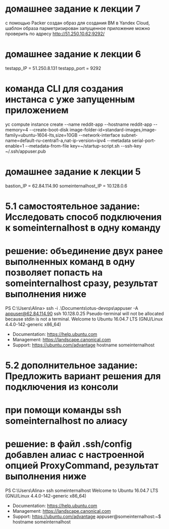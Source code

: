 # домашнее задание к лекции 7
с помощью Packer создан образ для создания ВМ в Yandex Cloud, шаблон образа парметризирован
запущенное приложение можно проверить по адресу
http://51.250.10.62:9292/
# домашнее задание к лекции 6
testapp_IP = 51.250.8.131
testapp_port = 9292
# команда CLI для создания инстанса с уже запущенным приложением
yc compute instance create --name reddit-app --hostname reddit-app --memory=4 --create-boot-disk image-folder-id=standard-images,image-family=ubuntu-1604-lts,size=10GB --network-interface subnet-name=default-ru-central1-a,nat-ip-version=ipv4  --metadata serial-port-enable=1 --metadata-from-file key=~/startup-script.sh --ssh-key ~/.ssh/appuser.pub
# домашнее задание к лекции 5
bastion_IP = 62.84.114.90
someinternalhost_IP = 10.128.0.6
# 5.1 самостоятельное задание: Исследовать способ подключения к someinternalhost в одну команду
# решение: объединение двух ранее выполненных команд в одну позволяет попасть на someinternalhost сразу, результат выполнения ниже
PS C:\Users\Alina> ssh -i .\Documents\otus-devops\appuser -A appuser@62.84.114.90 ssh 10.128.0.25
Pseudo-terminal will not be allocated because stdin is not a terminal.
Welcome to Ubuntu 16.04.7 LTS (GNU/Linux 4.4.0-142-generic x86_64)
 * Documentation:  https://help.ubuntu.com
 * Management:     https://landscape.canonical.com
 * Support:        https://ubuntu.com/advantage
hostname
someinternalhost
# 5.2 дополнительное задание: Предложить вариант решения для подключения из консоли
# при помощи команды ssh someinternalhost по алиасу
# решение: в файл .ssh/config добавлен алиас с настроенной опцией ProxyCommand, результат выполнения ниже
PS C:\Users\Alina> ssh someinternalhost
Welcome to Ubuntu 16.04.7 LTS (GNU/Linux 4.4.0-142-generic x86_64)
 * Documentation:  https://help.ubuntu.com
 * Management:     https://landscape.canonical.com
 * Support:        https://ubuntu.com/advantage
appuser@someinternalhost:~$ hostname
someinternalhost
